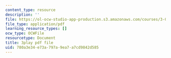 ```yaml
---
content_type: resource
description: ''
file: https://ol-ocw-studio-app-production.s3.amazonaws.com/courses/3-091-introduction-to-solid-state-chemistry-fall-2018/780a3e34e73a797a9ea7a7cd9842d585_QyElbUb1QjI.pdf
file_type: application/pdf
learning_resource_types: []
ocw_type: OCWFile
resourcetype: Document
title: 3play pdf file
uid: 780a3e34-e73a-797a-9ea7-a7cd9842d585
---
```

